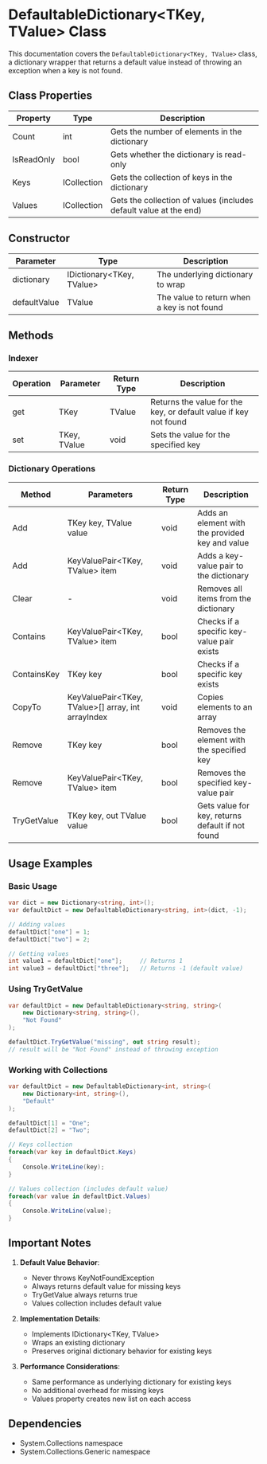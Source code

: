 # DefaultableDictionary<TKey, TValue> Class

This documentation covers the `DefaultableDictionary<TKey, TValue>` class, a dictionary wrapper that returns a default value instead of throwing an exception when a key is not found.

## Class Properties

| Property | Type | Description |
|----------|------|-------------|
| Count | int | Gets the number of elements in the dictionary |
| IsReadOnly | bool | Gets whether the dictionary is read-only |
| Keys | ICollection<TKey> | Gets the collection of keys in the dictionary |
| Values | ICollection<TValue> | Gets the collection of values (includes default value at the end) |

## Constructor

| Parameter | Type | Description |
|-----------|------|-------------|
| dictionary | IDictionary<TKey, TValue> | The underlying dictionary to wrap |
| defaultValue | TValue | The value to return when a key is not found |

## Methods

### Indexer

| Operation | Parameter | Return Type | Description |
|-----------|-----------|-------------|-------------|
| get | TKey | TValue | Returns the value for the key, or default value if key not found |
| set | TKey, TValue | void | Sets the value for the specified key |

### Dictionary Operations

| Method | Parameters | Return Type | Description |
|--------|------------|-------------|-------------|
| Add | TKey key, TValue value | void | Adds an element with the provided key and value |
| Add | KeyValuePair<TKey, TValue> item | void | Adds a key-value pair to the dictionary |
| Clear | - | void | Removes all items from the dictionary |
| Contains | KeyValuePair<TKey, TValue> item | bool | Checks if a specific key-value pair exists |
| ContainsKey | TKey key | bool | Checks if a specific key exists |
| CopyTo | KeyValuePair<TKey, TValue>[] array, int arrayIndex | void | Copies elements to an array |
| Remove | TKey key | bool | Removes the element with the specified key |
| Remove | KeyValuePair<TKey, TValue> item | bool | Removes the specified key-value pair |
| TryGetValue | TKey key, out TValue value | bool | Gets value for key, returns default if not found |

## Usage Examples

### Basic Usage
```csharp
var dict = new Dictionary<string, int>();
var defaultDict = new DefaultableDictionary<string, int>(dict, -1);

// Adding values
defaultDict["one"] = 1;
defaultDict["two"] = 2;

// Getting values
int value1 = defaultDict["one"];     // Returns 1
int value3 = defaultDict["three"];   // Returns -1 (default value)
```

### Using TryGetValue
```csharp
var defaultDict = new DefaultableDictionary<string, string>(
    new Dictionary<string, string>(), 
    "Not Found"
);

defaultDict.TryGetValue("missing", out string result);
// result will be "Not Found" instead of throwing exception
```

### Working with Collections
```csharp
var defaultDict = new DefaultableDictionary<int, string>(
    new Dictionary<int, string>(), 
    "Default"
);

defaultDict[1] = "One";
defaultDict[2] = "Two";

// Keys collection
foreach(var key in defaultDict.Keys)
{
    Console.WriteLine(key);
}

// Values collection (includes default value)
foreach(var value in defaultDict.Values)
{
    Console.WriteLine(value);
}
```

## Important Notes

1. **Default Value Behavior**:
   - Never throws KeyNotFoundException
   - Always returns default value for missing keys
   - TryGetValue always returns true
   - Values collection includes default value

2. **Implementation Details**:
   - Implements IDictionary<TKey, TValue>
   - Wraps an existing dictionary
   - Preserves original dictionary behavior for existing keys

3. **Performance Considerations**:
   - Same performance as underlying dictionary for existing keys
   - No additional overhead for missing keys
   - Values property creates new list on each access

## Dependencies

- System.Collections namespace
- System.Collections.Generic namespace